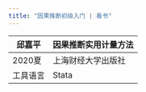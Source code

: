 ```yaml
---
title: "因果推断初级入门 | 看书"
---
```

| 邱嘉平   | 因果推断实用计量方法 |
|----------|----------------------|
| 2020夏   | 上海财经大学出版社   |
| 工具语言 | Stata                |